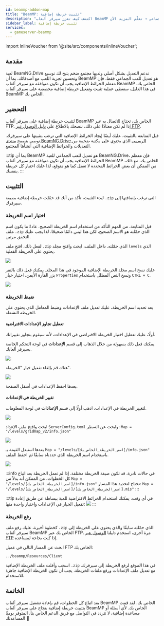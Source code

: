 ```yaml
---
id: beammp-addon-map
title: "BeamMP: تثبيت خريطة إضافية"
description: "اكتشف كيف تعزز سيرفر ألعاب BeamMP الخاص بك بخريطة إضافية مخصصة لتحسين تجربة اللعب الجماعي → تعلّم المزيد الآن"
sidebar_label: تثبيت خريطة إضافية
services:
  - gameserver-beammp
---
```


import InlineVoucher from '@site/src/components/InlineVoucher';

## مقدمة

لعبة BeamNG.Drive تدعم التعديل بشكل أصلي ولديها مجتمع ضخم يتيح لك توسيع وتحسين تجربة اللعب مع أصدقائك. بما أن BeamMP هو تعديل للعب الجماعي فقط، فإن معظم الخرائط الإضافية يجب أن تكون متوافقة مع سيرفر ألعاب BeamMP الخاص بك. في هذا الدليل، سنغطي عملية تثبيت وتفعيل خريطة إضافية مخصصة على سيرفر ألعاب BeamMP الخاص بك.

<InlineVoucher />

## التحضير

لتثبيت خريطة إضافية على سيرفر ألعاب BeamMP الخاص بك، تحتاج للاتصال به عبر FTP. إذا لم تكن معتادًا على ذلك، ننصحك بالاطلاع على [دليل الوصول عبر FTP](gameserver-ftpaccess.md).

قبل المتابعة بالتثبيت، عليك أيضًا إيجاد الخرائط الإضافية التي ترغب بتثبيتها على سيرفرك. نوصي بتصفح [منتدى BeamNG.Drive الرسمي](https://www.beamng.com/resources/categories/terrains-levels-maps.9/) الذي يحتوي على مكتبة ضخمة من التعديلات والخرائط الإضافية التي أنشأها المجتمع.

:::tip
بما أن BeamMP هو تعديل للعب الجماعي للعبة BeamNG.Drive، فإن معظم الخرائط الإضافية يجب أن تكون متوافقة مع سيرفر ألعاب BeamMP الخاص بك. مع ذلك، من الممكن أن بعض الخرائط المحددة لا تعمل كما هو متوقع، لذا عليك اختبار كل خريطة بنفسك.
:::

## التثبيت

لبدء التثبيت، تأكد من أنك قد حمّلت خريطة إضافية بصيغة `.zip` التي ترغب بإضافتها إلى سيرفرك.

### اختيار اسم الخريطة

قبل المتابعة، من المهم التأكد من استخدام اسم الخريطة الصحيح. عادةً ما يكون اسم ملف `.zip` الذي حمّلته هو الاسم الصحيح، لكن هذا ليس دائمًا صحيحًا، لذا يجب عليك التحقق مرتين.

لفعل ذلك، افتح ملف `.zip` الذي حمّلته. داخل الملف، ابحث وافتح مجلد `levels` الذي يحتوي على الخريطة الفعلية.

![](https://screensaver01.zap-hosting.com/index.php/s/8cGobQaKBJmexwK/preview)

عليك نسخ اسم مجلد الخريطة الإضافية الموجود في هذا المجلد. يمكنك فعل ذلك بالنقر بزر الفأرة الأيمن، اختيار خيار `Properties` ونسخ النص المظلل باستخدام `CTRL + C`.

![](https://screensaver01.zap-hosting.com/index.php/s/D4AnY5zbfHMgMwR/preview)

### ضبط الخريطة

بعد تحديد اسم الخريطة، عليك تعديل ملف الإعدادات وضبط المعامل الذي يحتوي على الخريطة النشطة.

#### تعطيل تجاوز الإعدادات الافتراضية

أولًا، عليك تعطيل اختيار الخريطة الافتراضي في الإعدادات، لأنه سيقوم بتجاوز تغييراتك.

يمكنك فعل ذلك بسهولة من خلال الذهاب إلى قسم **الإعدادات** في لوحة التحكم الخاصة بسيرفر ألعابك.

![](https://screensaver01.zap-hosting.com/index.php/s/SJ5L6APTFzyZKTC/preview)

هناك قم بإلغاء تفعيل خيار "الخريطة".

![](https://screensaver01.zap-hosting.com/index.php/s/kHSybw6rw5jMaE3/preview)

بعدها احفظ الإعدادات في أسفل الصفحة.

#### تغيير الخريطة في الإعدادات

لتغيير الخريطة في الإعدادات، اذهب أولًا إلى قسم **الإعدادات** في لوحة المعلومات.

![](https://screensaver01.zap-hosting.com/index.php/s/sBj4CFQ3yKmMy8d/preview)

ابحث وافتح ملف الإعداد `ServerConfig.toml` وابحث عن السطر:
`Map = "/levels/gridmap_v2/info.json"`

![](https://screensaver01.zap-hosting.com/index.php/s/JQg3EzkszXDrGFQ/preview)

بعدها استبدل القيمة بـ `Map = "/levels/[اسم_الخريطة_الخاص_بك]/info.json"` باستخدام اسم الخريطة الذي حددناه سابقًا ثم احفظ الملف.

![](https://screensaver01.zap-hosting.com/index.php/s/oNKN34KTAxrSxYX/preview)

:::info
في حالات نادرة، قد تكون صيغة الخريطة مختلفة. إذا لم تعمل الخريطة بعد اتباع كل الخطوات، من الممكن أنه بدلاً من `Map = "/levels/[اسم_الخريطة_الخاص_بك]/info.json"` تحتاج لتحديد هذا المسار: `Map = "/levels/[اسم_الخريطة_الخاص_بك]/[اسم_الخريطة_الخاص_بك].mis"`
:::

:::tip
في أي وقت، يمكنك استخدام الخرائط الافتراضية للعبة ببساطة عن طريق إعادة تفعيل الخيار في الإعدادات واختيار واحدة منها:
![](https://screensaver01.zap-hosting.com/index.php/s/8SSceQj373GQ3sw/preview)
:::

### رفع الخريطة

كخطوة أخيرة، عليك رفع ملف `.zip` الذي حمّلته سابقًا والذي يحتوي على الخريطة إلى سيرفر ألعاب BeamMP الخاص بك عبر FTP. مرة أخرى، استخدم دليلنا [الوصول عبر FTP](gameserver-ftpaccess.md) إذا كنت بحاجة لمساعدة.

ابحث عن المسار التالي في عميل FTP الخاص بك:
```
../beammp/Resources/Client
```

اسحب وأفلت ملف الخريطة الإضافية `.zip` في هذا الموقع لرفع الخريطة إلى سيرفرك. مع تعديل ملف الإعدادات ورفع ملفات الخريطة، يجب أن تكون الخريطة الإضافية جاهزة للاستخدام.

## الخاتمة

بعد اتباع كل الخطوات، قم بإعادة تشغيل سيرفر ألعاب BeamMP الخاص بك. لقد قمت بتثبيت خريطة إضافية بنجاح على سيرفر ألعاب BeamMP الخاص بك. لأي أسئلة أو مساعدة إضافية، لا تتردد في التواصل مع فريق الدعم الخاص بنا، المتوفر يوميًا لمساعدتك! 🙂

<InlineVoucher />